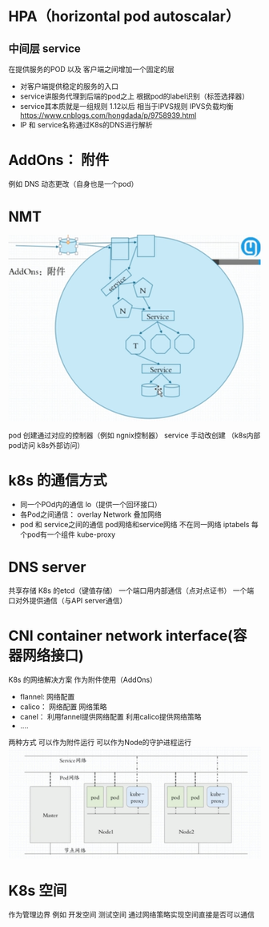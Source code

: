 # HPA（horizontal pod autoscalar）

## 中间层 service
在提供服务的POD 以及 客户端之间增加一个固定的层

*  对客户端提供稳定的服务的入口
*  service讲服务代理到后端的pod之上  根据pod的label识别（标签选择器）
*  service其本质就是一组规则  1.12以后  相当于IPVS规则 IPVS负载均衡 https://www.cnblogs.com/hongdada/p/9758939.html
*  IP 和 service名称通过K8s的DNS进行解析

# AddOns： 附件
例如 DNS 动态更改（自身也是一个pod） 

 

# NMT 

<center>  <!--开始居中对齐-->

![GitHub set up](./01-&#32;NMT.png "NMT")

</center> <!--结束居中对齐-->

pod 创建通过对应的控制器（例如  ngnix控制器）
service  手动改创建 （k8s内部pod访问  k8s外部访问）

# k8s 的通信方式
* 同一个POd内的通信 lo（提供一个回环接口）
* 各Pod之间通信：  overlay Network 叠加网络
* pod 和 service之间的通信   pod网络和service网络  不在同一网络  iptabels  每个pod有一个组件 kube-proxy

# DNS server
共享存储 K8s 的etcd（键值存储） 一个端口用内部通信（点对点证书）  一个端口对外提供通信（与API server通信） 


# CNI container network interface(容器网络接口)
K8s 的网络解决方案  作为附件使用（AddOns）
* flannel: 网络配置
* calico： 网络配置  网络策略 
* canel： 利用fannel提供网络配置 利用calico提供网络策略
* ....

两种方式  可以作为附件运行 可以作为Node的守护进程运行
![net](./01&#32;k8s-net.png)


# K8s 空间
作为管理边界 
例如 开发空间  测试空间 通过网络策略实现空间直接是否可以通信

